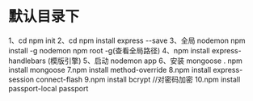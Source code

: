 # 默认目录下
1、cd  npm init 
2、cd npm install express --save
3、全局 nodemon  npm install -g nodemon    npm root -g(查看全局路径)
4、npm install express-handlebars (模版引擎)
5、启动 nodemon app
6、安装 mongoose .   npm install mongoose
7.npm install method-override
8.npm install express-session connect-flash
9.npm install bcrypt //对密码加密
10.npm install passport-local passport 








